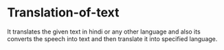 # Translation-of-text
It translates the given text in hindi or any other language and also  its converts the speech into text and then translate it into specified language.
